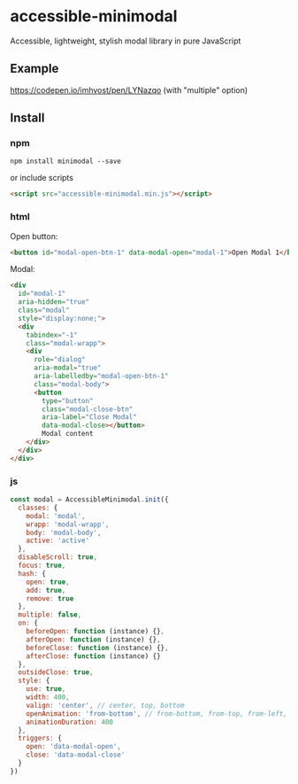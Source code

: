 # accessible-minimodal
Accessible, lightweight, stylish modal library in pure JavaScript
## Example
https://codepen.io/imhvost/pen/LYNazqo (with "multiple" option)
## Install
### npm
```
npm install minimodal --save
```
or include scripts
```html
<script src="accessible-minimodal.min.js"></script>
```
### html
Open button:
```html
<button id="modal-open-btn-1" data-modal-open="modal-1">Open Modal 1</button>
```
Modal:
```html
<div 
  id="modal-1"
  aria-hidden="true"
  class="modal"
  style="display:none;">
  <div
    tabindex="-1" 
    class="modal-wrapp">
    <div 
      role="dialog"
      aria-modal="true"
      aria-labelledby="modal-open-btn-1"
      class="modal-body">
      <button
        type="button"
        class="modal-close-btn"
        aria-label="Close Modal"
        data-modal-close></button>
        Modal content
    </div>
  </div>
</div>
```
### js
```js
const modal = AccessibleMinimodal.init({
  classes: {
    modal: 'modal',
    wrapp: 'modal-wrapp',
    body: 'modal-body',
    active: 'active'
  },
  disableScroll: true,
  focus: true,
  hash: {
    open: true,
    add: true,
    remove: true
  },
  multiple: false,
  on: {
    beforeOpen: function (instance) {},
    afterOpen: function (instance) {},
    beforeClose: function (instance) {},
    afterClose: function (instance) {}
  },
  outsideClose: true,
  style: {
    use: true,
    width: 400,
    valign: 'center', // center, top, bottom
    openAnimation: 'from-bottom', // from-bottom, from-top, from-left, from-right, zoom-in, zoom-out, fade
    animationDuration: 400
  },
  triggers: {
    open: 'data-modal-open',
    close: 'data-modal-close'
  }
})
```
